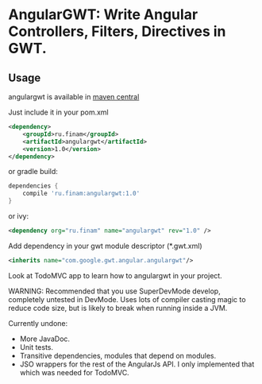 AngularGWT: Write Angular Controllers, Filters, Directives in GWT.
===

Usage
---
angulargwt is available in [maven central](http://search.maven.org/#artifactdetails%7Cru.finam%7Cangulargwt%7C1.0%7Cjar)

Just include it in your pom.xml
```xml
<dependency>
    <groupId>ru.finam</groupId>
    <artifactId>angulargwt</artifactId>
    <version>1.0</version>
</dependency>
```
or gradle build:
```groovy
dependencies {
    compile 'ru.finam:angulargwt:1.0'
}
```

or ivy:
```xml
<dependency org="ru.finam" name="angulargwt" rev="1.0" />
```

Add dependency in your gwt module descriptor (*.gwt.xml)
```xml
<inherits name="com.google.gwt.angular.angulargwt"/>
```

Look at TodoMVC app to learn how to angulargwt in your project.

WARNING: Recommended that you use SuperDevMode develop, completely untested in DevMode. Uses lots of compiler casting 
magic to reduce code size, but is likely to break when running inside a JVM.

Currently undone: 

* More JavaDoc.
* Unit tests.
* Transitive dependencies, modules that depend on modules.
* JSO wrappers for the rest of the AngularJs API. I only implemented that which was needed for TodoMVC.

